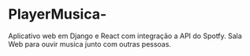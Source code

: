 # PlayerMusica-
Aplicativo web em Django e React com integração a API do Spotfy.
Sala Web para ouvir musica junto com outras pessoas.
